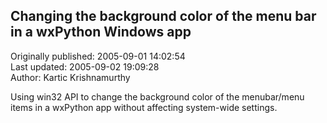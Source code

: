 ## Changing the background color of the menu bar in a wxPython Windows app  
Originally published: 2005-09-01 14:02:54  
Last updated: 2005-09-02 19:09:28  
Author: Kartic Krishnamurthy  
  
Using win32 API to change the background color of the menubar/menu items in a wxPython app without affecting system-wide settings.